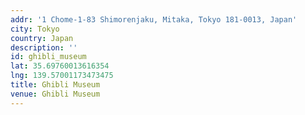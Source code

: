 ```yaml
---
addr: '1 Chome-1-83 Shimorenjaku, Mitaka, Tokyo 181-0013, Japan'
city: Tokyo
country: Japan
description: ''
id: ghibli_museum
lat: 35.69760013616354
lng: 139.57001173473475
title: Ghibli Museum
venue: Ghibli Museum
---
```


